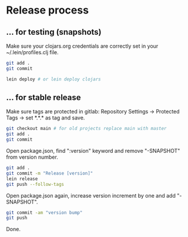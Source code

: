 # Release process 

## ... for testing (snapshots)

Make sure your clojars.org credentials are correctly set in your ~/.lein/profiles.clj file.

``` bash
git add .
git commit
```

``` bash
lein deploy # or lein deploy clojars
```

## ... for stable release

Make sure tags are protected in gitlab:
Repository Settings -> Protected Tags -> set \*.\*.\* as tag and save.

``` bash
git checkout main # for old projects replace main with master
git add .
git commit 
```

Open package.json, find ":version" keyword and remove "-SNAPSHOT" from version number.

``` bash
git add .
git commit -m "Release [version]"
lein release
git push --follow-tags
```

Open package.json again, increase version increment by one and add "-SNAPSHOT".

``` bash
git commit -am "version bump"
git push
```

Done.
